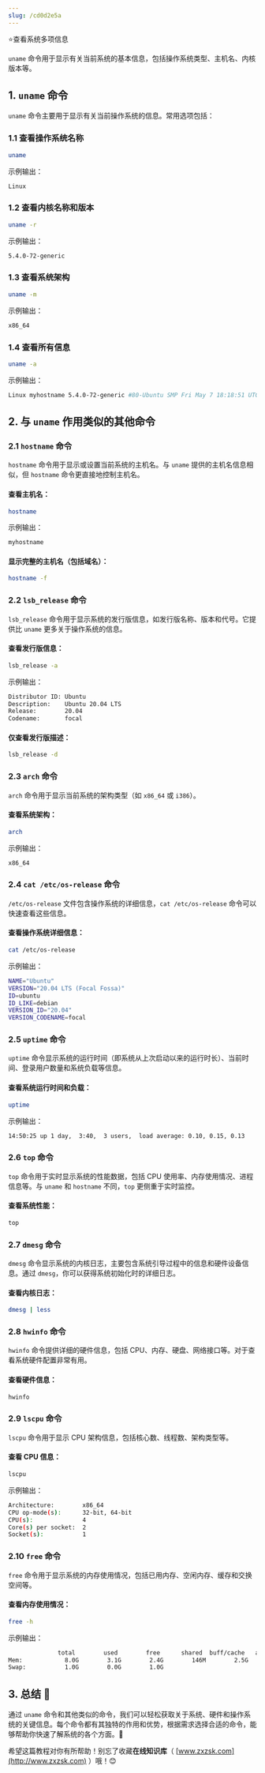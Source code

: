 ```yaml
---
slug: /cd0d2e5a
---
```

⭐查看系统多项信息

`uname` 命令用于显示有关当前系统的基本信息，包括操作系统类型、主机名、内核版本等。

## 1. `uname` 命令

`uname` 命令主要用于显示有关当前操作系统的信息。常用选项包括：

### 1.1 查看操作系统名称
```bash
uname
```
示例输出：
```bash
Linux
```

### 1.2 查看内核名称和版本
```bash
uname -r
```
示例输出：
```bash
5.4.0-72-generic
```

### 1.3 查看系统架构
```bash
uname -m
```
示例输出：
```bash
x86_64
```

### 1.4 查看所有信息
```bash
uname -a
```
示例输出：
```bash
Linux myhostname 5.4.0-72-generic #80-Ubuntu SMP Fri May 7 18:18:51 UTC 2021 x86_64 x86_64 x86_64 GNU/Linux
```

## 2. 与 `uname` 作用类似的其他命令

### 2.1 `hostname` 命令
`hostname` 命令用于显示或设置当前系统的主机名。与 `uname` 提供的主机名信息相似，但 `hostname` 命令更直接地控制主机名。

#### 查看主机名：
```bash
hostname
```
示例输出：
```bash
myhostname
```

#### 显示完整的主机名（包括域名）：
```bash
hostname -f
```

### 2.2 `lsb_release` 命令
`lsb_release` 命令用于显示系统的发行版信息，如发行版名称、版本和代号。它提供比 `uname` 更多关于操作系统的信息。

#### 查看发行版信息：
```bash
lsb_release -a
```
示例输出：
```bash
Distributor ID: Ubuntu
Description:    Ubuntu 20.04 LTS
Release:        20.04
Codename:       focal
```

#### 仅查看发行版描述：
```bash
lsb_release -d
```

### 2.3 `arch` 命令
`arch` 命令用于显示当前系统的架构类型（如 `x86_64` 或 `i386`）。

#### 查看系统架构：
```bash
arch
```
示例输出：
```bash
x86_64
```

### 2.4 `cat /etc/os-release` 命令
`/etc/os-release` 文件包含操作系统的详细信息，`cat /etc/os-release` 命令可以快速查看这些信息。

#### 查看操作系统详细信息：
```bash
cat /etc/os-release
```
示例输出：
```bash
NAME="Ubuntu"
VERSION="20.04 LTS (Focal Fossa)"
ID=ubuntu
ID_LIKE=debian
VERSION_ID="20.04"
VERSION_CODENAME=focal
```

### 2.5 `uptime` 命令
`uptime` 命令显示系统的运行时间（即系统从上次启动以来的运行时长）、当前时间、登录用户数量和系统负载等信息。

#### 查看系统运行时间和负载：
```bash
uptime
```
示例输出：
```bash
14:50:25 up 1 day,  3:40,  3 users,  load average: 0.10, 0.15, 0.13
```

### 2.6 `top` 命令
`top` 命令用于实时显示系统的性能数据，包括 CPU 使用率、内存使用情况、进程信息等。与 `uname` 和 `hostname` 不同，`top` 更侧重于实时监控。

#### 查看系统性能：
```bash
top
```

### 2.7 `dmesg` 命令
`dmesg` 命令显示系统的内核日志，主要包含系统引导过程中的信息和硬件设备信息。通过 `dmesg`，你可以获得系统初始化时的详细日志。

#### 查看内核日志：
```bash
dmesg | less
```

### 2.8 `hwinfo` 命令
`hwinfo` 命令提供详细的硬件信息，包括 CPU、内存、硬盘、网络接口等。对于查看系统硬件配置非常有用。

#### 查看硬件信息：
```bash
hwinfo
```

### 2.9 `lscpu` 命令
`lscpu` 命令用于显示 CPU 架构信息，包括核心数、线程数、架构类型等。

#### 查看 CPU 信息：
```bash
lscpu
```
示例输出：
```bash
Architecture:        x86_64
CPU op-mode(s):      32-bit, 64-bit
CPU(s):              4
Core(s) per socket:  2
Socket(s):           1
```

### 2.10 `free` 命令
`free` 命令用于显示系统的内存使用情况，包括已用内存、空闲内存、缓存和交换空间等。

#### 查看内存使用情况：
```bash
free -h
```
示例输出：
```bash
              total        used        free      shared  buff/cache   available
Mem:            8.0G        3.1G        2.4G        146M        2.5G        4.4G
Swap:           1.0G        0.0G        1.0G
```

## 3. 总结 🌟

通过 `uname` 命令和其他类似的命令，我们可以轻松获取关于系统、硬件和操作系统的关键信息。每个命令都有其独特的作用和优势，根据需求选择合适的命令，能够帮助你快速了解系统的各个方面。🎯

希望这篇教程对你有所帮助！别忘了收藏**在线知识库**（ [www.zxzsk.com](http://www.zxzsk.com) ）哦！😊
